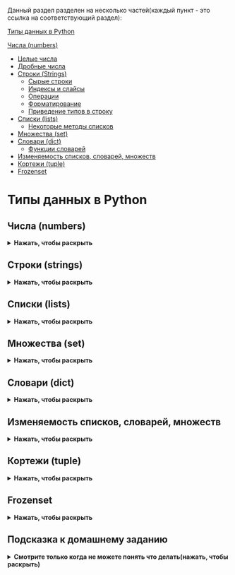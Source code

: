 Данный раздел разделен на несколько частей(каждый пункт - это ссылка на соответствующий раздел):

[Типы данных в Python](#Типы-данных-в-Python)

[Числа (numbers)](#Числа_(numbers))
* [Целые числа](#Целые-числа)
* [Дробные числа](#Дробные-числа)
* [Строки (Strings)](#Строки-(Strings))
  * [Сырые строки](#Сырые-строки)
  * [Индексы и слайсы](#Индексы-и-слайсы)
  * [Операции](#Операции)
  * [Форматирование](#Форматирование)
  * [Приведение типов в строку](#Приведение-типов-в-строку)
* [Списки (lists)](#Списки-(lists))
  * [Некоторые методы списков](#Некоторые-методы-списков)
* [Множества (set)](#Множества-(set))
* [Словари (dict)](#Словари-(dict))
  * [Функции словарей](#Функции-словарей)
* [Изменяемость списков, словарей, множеств](#Изменяемость-списков,-словарей,-множеств)
* [Кортежи (tuple)](#Кортежи-(tuple))
* [Frozenset](#Frozenset)



# Типы данных в Python


## Числа (numbers)
<details><summary><b>Нажать, чтобы раскрыть</b></summary>

### Целые числа
Целые числа в Python, это числа без дробной части. Они могут быть положительными или отрицательными. Например, 2, -2, 0, 1000.

Целые числа в Python задаются следующим образом:

```python
number = 123
```

Python, так же как и любой другой язык программирования, позволяет работать с целыми числами и совершать операции между ними. Базовые операции с целыми числами в Python выглядят следующи образом:

```python
# Сложение
number = 123 + 321

# Вычитание
number = 123 - 321

# Деление
number = 123 / 321

# Целочисленное деление (возвращает целую часть от деления)
number = 123 // 321

# Остаток от деления (возвращает остаток от деления)
number = 123 % 321

# Умножение
number = 123 * 321

# Возведение в степень (возводит число в степень)
number = 123 ** 321

# Математические выражение выполняются по правилам арифметики (сначала умножение и деление, потом сложение и вычитание), но при необходимости можно использовать скобки для изменения порядка выполнения операций.
number = (123 + 321) * 213
```

Для того чтобы записать в двоичной системе, необходимо использовать префикс `0b`:

```python
number = 0b1010  # (это число в десятичной системе равно 10)
```

Для того чтобы записать в восьмеричной системе, необходимо использовать префикс `0o`:

```python
number = 0o12  # (это число в десятичной системе равно 10)
```

Для того чтобы записать в шестнадцатеричной системе, необходимо использовать префикс `0x`:

```python
number = 0xA  # (это число в десятичной системе равно 10)
```


### Дробные числа
Дробные числа это числа с дробной частью. Они могут быть положительными или отрицательными. Например, 2.6, -2.0, 0.0, 1000.0. И записываются с помощью точки.
Дробные числа в Python задаются следующим образом:

```python
number = 123.321
```

Дробные или вещественные числа в Python поддерживают те же операции, что и целые. 

> **Важно отметить:** Из-за особенности представления чисел в компьютере, вещественные числа могут быть неточными и приводить к ошибкам.

Пример:
```python
>>> 0.1 + 0.1 + 0.1 + 0.1 + 0.1 + 0.1 + 0.1 + 0.1 + 0.1 + 0.1
0.9999999999999999
```
*Мы ожидали получить 1, но результат оказался приближенным*


Ряд специальных операций позволяет сразу присваивать результат математического выражения:

```python
# Присвоение результата сложения
number += 1

# Присвоение результата вычитания
number -= 1

# Присвоение результата умножения 
number *= 1

# Присвоение результата деления
number /= 1

# Присвоение результата целочисленного деления
number //=

# Присвоение результата возведения числа в степень
number **=

# Присвоение результата остатка от деления
number %=
```

### Модуль math

<details><summary><b>Модуль math(нажмите для открытия)</b></summary>

Модуль `math` содержит в себе большое количество функций для работы с числами и включает сложные математические операции.
Для того чтобы использовать функции из модуля `math`, его необходимо импортировать и можно использовать следующие вызовы:

```python
import math

# Вывод числа пи
math.pi

# Возведение числа X в степень Y
math.pow(X, Y)

# Факториал числа X
math.factorial(X)

# Модуль числа X
math.fabs(X)

# Округление X до ближайшего большего числа
math.celi(X)

# Округление X вниз
math.floor(X)
```
</details>

### Модуль random

<details><summary><b>Модуль random(нажмите для открытия)</b></summary>
Для генерации случайных данных можно использовать модуль `random`. Он содержит в себе большое количество функций для генерации случайных чисел, выбора случайных элементов из последовательности и т.д.
Чтобы использовать функции из модуля `random`, его необходимо импортировать и можно использовать следующие вызовы:

```python

import random

# Генерация случайного целого числа в диапазоне от 1 до 10
a = random.randint(1, 10)
```
> **Важно:** Нужно помнить что в авто тестах использование случайных данных не рекомендуется, так как это может привести к непредсказуемому поведению тестов, так как мы не можем контролировать входные данные. 
> Или же в случае использования случайных данных, их нужно контролировать, как например в случае генерации случайных чисел, но в заданном диапазоне. Это нужно для того чтобы тесты были предсказуемыми(что числа точно будут в данном диапазоне, а не в разброс от 1 до 10000000) и стабильными.
> Чтобы получить стабильные рандомные данные, нужно использовать seed, который будет генерировать одинаковые данные при каждом запуске тестов.
Следующий пример показывает как использовать seed:

```python
import random

random.seed(1) # В скобках указывается любое значение(число или строка), которое будет использоваться для генерации случайных чисел
print(random.randint(1, 10))  # 3
```
</details>

### Модуль Faker 

<details><summary><b>Модуль Faker(нажмите для открытия)</b></summary>
Модуль `Faker` позволяет генерировать случайные данные, такие как имена, адреса, тексты, числа и т.д. Это может быть полезно для генерации тестовых данных, например для тестирования форм, где нужно вводить данные пользователя.
Для того чтобы использовать функции из модуля `Faker`, его необходимо импортировать и можно использовать следующие вызовы:

```python
from faker import Faker

fake = Faker()

# Генерация случайного имени
fake.name()

# Генерация случайного адреса
fake.address()
```

</details>

### Функция round

Функция `round` позволяет округлить число до заданного количества знаков после запятой. По умолчанию округление происходит до целого числа.

```python
# Округление числа до целого
round(1.5)  # 2

# Округление числа до 2 знаков после запятой
round(1.333333, 2)  # 1.33
```
</details>

## Строки (strings)
<details><summary><b>Нажать, чтобы раскрыть</b></summary>
Строки в Python это последовательность символов, которые могут быть буквами, цифрами, знаками препинания и т.д и задаются с помощью кавычек.
Строки в Python задаются одним из следующих образов:

```python
s = "Python"
s = 'Python'
```
Кавычки могут быть одинарными, двойными или тройными. При этом важно чтобы открывающая и закрывающая кавычки были одинаковыми.
При использовании одинарных кавычек в строке можно использовать двойные и наоборот.

```python
s = "I'm a string"
s = 'I"m a string'
```
Чтобы использовать одинарные и двойные кавычки в одной строке, можно использовать экранирование.
Экранирование это специальные символы, которые позволяют использовать символы, которые обычно не могут быть использованы в строках.
Пример использования экранирования:

```python
s = "I'm a string with \"quotes\""
s = 'I"m a string with \'quotes\''
```
Где `\"` и `\'` это экранированные символы, которые позволяют использовать кавычки в строке.

Многострочные строки можно задавать следующим образом:

```python
multiline_string = """first
second
third"""

multiline_string = "first\nsecond\nthird"

multiline_string = "first\n" \
                   "second\n" \
                   "third"
```

### Сырые строки

Сырые строки это строки, в которых экранированные символы не обрабатываются и позволяют использовать специальные символы в строке.
Сырые строки задаются с помощью префикса `r` перед строкой:

```python
s = r"I'm a string with \"quotes\""
```
Или же с помощью экранирования:

```python
s = 'first \\nsecond \\nthird'
```

### Индексы и слайсы(срезы)
Индексы в Python позволяют получать доступ к отдельным символам строки. Слайсы позволяют получать доступ к нескольким символам строки.
Элементы строк в Python индексируются с нуля. Поэтому если необходимо получить из строки первый элемент, то запросить надо нулевой.

```python
s = "abcdefg"
print(s[0])
```

Также можно получить элементы с конца строки, используя отрицательные индексы:

```python
s = "abcdefg"
print(s[-1])
```

> **Важно:** 
> Индексы с конца строки начинаются с -1, что позволяет удобно получать элементы с конца строки.
> А индексы с начала строки начинаются с 0.

Также есть возможность получить не один символ из строки, а сразу несколько. При этом для этого в Python можно обойтись без циклов и воспользоваться встроенным решением.

```python
s[x:y:z]

"""
Где:
x — начальный индекс;
y — конечный индекс(не включительно);
z — шаг(по умолчанию 1).
"""
```

Примеры:
```python
s = "abcdefg"

print(s[0:3])
abc

print(s[0:-1])
abcdef

print(s[0:-1:2])
ace
```
Значение 0 в срезе можно опустить, так как оно подразумевается по умолчанию:

```python
s = "abcdefg"

print(s[:3])
abc
```

Также можно получить все элементы строки с начала до конца:

```python
s = "abcdefg"

print(s[:])
abcdefg
```

Можно получить все элементы строки с конца до начала, в обратном порядке:

```python
s = "abcdefg"

print(s[::-1])
gfedcba
```


### Операции

Все операции, которые можно совершать со строками доступны через точку после строки:

```python
# Замена слов в строке
>>> "Hello, world!".replace("Hello", "Bye")
Bye, world!

# Разделение строки 
"Hello, world!".split()

# Проверка начала строки 
"Hello, world!".startswith("Hello")

# Первый символ строки заглавный
>>> "hello, world!".capitalize()
Hello, world!

# Все символы заглавными буквами
>>> "hello, world!".upper()
HELLO, WORLD!

# Все символы строчными буквами
>>> "HELLO, WORLD!".lower()
hello, world!

# Проверка на то, что строка состоит только из букв
>>> "Hello, world!".isalpha()
False

# Проверка на то, что строка состоит только из цифр
>>> "123".isdigit()
True
```

### Форматирование

Форматирование в Python позволяет удобно склеивать строки и вставлять в них значения переменных.
В Python есть несколько способов «склеивания» строк:

```python
# Строки без переменных
>>> print("first " "second " "third ")
first second third 

# Строки в переменных
first = "first"
second = "second"
third = "third"

>>> print(first + second + third)
firstsecondthird

# С пробелами
>>> print(first + " " + second + " " + third)
first second third
```

Для более удобной конкатенации («склеивания») строк в Python предусмотрены так называемые `f-строки`:

```python
first = "first"
second = "second"
third = "third"

# Без пробелов
>>> print(f"{fist}{second}{third}")
firstsecondthird

# С пробелами
>>> print(f"{first} {second} {third}")
first second third
```

Внутри фигурных скобок можно вызывать функции и выполнять выражения:

```python
>>> print(f"{first} {second} {third.upper()} {10 + 10}")
first second THIRD 20
```

До появления `f-строк` в Python был доступен следующий способ форматирования(format):

```python
>>> print("{} {} {}".format(first, second, third))
first second third
```

```python
url_template = "https://yourserver.com/v1/api/{}"
users_url = url_template.format("users")
groups_url = url_template.format("groups")

>>> print(users_url)
https://yourserver.com/v1/api/users
>>> print(groups_url)
https://yourserver.com/v1/api/groups
```

Доступен и еще более старый способ форматирования, который иногда встречается в проектах:

```python
print("%s %s %s" % (first, second, third))
first second third
```

Приведение типов в строку:

```python
s = "123"
n = 123

assert s == n  # Будет ошибка, так как типы разные
assert s == str(n)  # Переменную n приводим к строке и сравниваем. Будет истина, так как n приведено к строке
assert int(s) == n  # Переменную s приводим к числу и сравниваем. Будет истина, так как s приведено к числу
```

Проверка на то, что переменная состоит только из цифр:

```python
s = "123"
s.isdigit()  # Если True, то переменная состоит только из цифр
```

Проверка на то, что переменная состоит только из букв:

```python
s = "123ffsdfs"
s.isalpha()  # Если True, то переменная состоит только из букв
```
</details>

## Списки (lists)
<details><summary><b>Нажать, чтобы раскрыть</b></summary>

Составные типы данных в Python это списки, кортежи, словари и множества. В данном разделе рассмотрим списки.
Списки в Python задаются с помощью квадратных скобок (`[]`). Содержимым списков могут быть любые типы данных и даже сами списки. При этом один список может содержать в себе сразу несколько типов данных.

```python
l = ["list", 123, 12.3, ["another_list", 321]]
```

Пустой список задается следующим образом:

```python
l = []
```

Также список можно задать следующим образом:
```python
l = list("first")

>>> print(l)
['f', 'i', 'r', 's', 't']
```

Списки поддерживают индексы и слайсы, что позволяет удобно работать с их содержимым:

```python
l = ["first", "second", "third", ["another_list", 321]]

>>> print(l[0]) # Получение первого элемента
first

>>> print(l[0:2]) # Получение первых двух элементов
['first', 'second']

>>> print(l[-1]) # Получение последнего элемента
['another_list', 321]

>>> print(l[-1][0]) # Получение элемента из вложенного списка
another_list
```

> **Важно учесть:** У списков нет размерности, что позволяет удобно с ними работать. При этом надо внимательнее следить за размером содержимого списков. Нумерация списков начинается с нуля и списки поддерживают слайсы.

### Некоторые методы списков

```python
# Добавление элемента x в конец списка
list.append(x)

# Расширение списка list элементами списка L
list.extend(L)

# Вставка на i-ое место списка элемента x
list.insert(i, x)

# Удаление первого элемента в списке со значением x
list.remove(x)

# Возвращение количества элементов списка list со значением x
list.count(x)

# Разворачивание списка в обратном порядке
list.reverse()

# Очистка списка
list.clear()

# Сортировка списка
list.sort()

len(list)  # Возвращает длину списка

```
Чтобы удалить дубликаты из списка, можно воспользоваться множеством:

```python
l = [1, 2, 3, 4, 5, 5, 5, 5, 5]
l = list(set(l)) # Удаляет дубликаты из списка, так как множество не содержит дубликатов. После чего преобразует множество обратно в список, но при этом порядок элементов может измениться
[1, 2, 3, 4, 5]
```
</details>

## Множества (set)
<details><summary><b>Нажать, чтобы раскрыть</b></summary>

Множества в Python это неупорядоченные коллекции уникальных элементов.
Множества в Python задаются с помощью фигурных скобок (`{}`):

```python
s1 = {1, 2, 3, 4, 5}
s2 = {1, 2, 3, 4, 5, 5, 5, 5, 5} # При этом все дубликаты будут удалены
```

Множества поддерживают операции объединения, пересечения и разности:

```python
s1 = {1, 2, 3, 4, 5}
s2 = {4, 5, 6, 7, 8}

# Объединение множеств
s3 = s1 | s2 или s1.union(s2)
print(s3)
{1, 2, 3, 4, 5, 6, 7, 8}

# Пересечение множеств
s3 = s1 & s2  или s1.intersection(s2)
print(s3)
{4, 5}

# Разность множеств
s3 = s1 - s2 или s1.difference(s2)
print(s3)
{1, 2, 3}

s1.intersection(s2)  # Пересечение множеств
```
</details>

## Словари (dict)
<details><summary><b>Нажать, чтобы раскрыть</b></summary>

Словари в Python представляют собой неупорядоченные коллекции произвольных объектов с доступом по ключу. Часто их называют хеш-таблицами или массивами.

Задать словарь можно следующим образом:

```python
d = {
    "key": "value"
}
```

Получать значения можно по ключу. Для этого достаточно обратиться к ключу:

```python
d = {
    "name": "John",
    "age": 30
}

>>> print(d["name"])
John
>>> print(d["age"])
30
```
Также можно изменить значение по ключу:

```python
d = {
    "name": "John",
    "age": 30
}

d["name"] = "Mike"
print(d["name"])
Mike
```

Добавить новую пару ключ-значение можно следующим образом:

```python
d = {
    "name": "John",
    "age": 30
}

d["city"] = "New York"
print(d)
{'name': 'John', 'age': 30, 'city': 'New York'}
```

Удалить пару ключ-значение можно следующим образом:

```python
d = {
    "name": "John",
    "age": 30
}

del d["name"]
print(d)
{'age': 30}
```

При работе с вложенными словарями можно использовать следующий синтаксис:

```python
d = {
    "name": "John",
    "age": 30,
    "address": {
        "city": "New York",
        "street": "Broadway"
    }
}

print(d["address"]["city"])
New York
```

Можно отдельно получить список ключей и значений, что позволяет удобно работать с ними:

```python
print(d.keys()) # Получение списка ключей
print(d.values()) # Получение списка значений
```

Пары значений можно получить следующим образом:
```python
>>> print(d.items()) # Получение списка пар ключ-значение в виде кортежей
dict_items([('name', 'John'), ('age', 30)])
```

Можно проверить наличие ключа в словаре:

```python
d = {
    "name": "John",
    "age": 30
}

print("name" in d)  # True
print("city" in d)  # False
```


### Функции словарей

```python
d = {
    "name": "John",
    "age": 30
}

# Получение значения по ключу. 
>>> print(d.get("name"))
John


# Получение значения по ключу, если его нет, то возвращает значение по умолчанию
>>> print(d.get("name", "Mike"))
John

# Получение значения по ключу, которого нет в словаре и вставка значения по умолчанию
>>> print(d.get("city", {"city": "New York"}))
{'city': 'New York'}

# Удаление пары ключ-значение по ключу. Возвращает значение по ключу
>>> print(d.pop("name"))
John
>>> print(d) # Что осталось в словаре после удаления
{'age': 30}

# Удаление всех пар ключ-значение
>>> print(d.clear())
None
>>> print(d)
{}

# Копирование словаря
>>> print(d.copy())
{'name': 'John', 'age': 30}
print(d)
{'name': 'John', 'age': 30}


# Обновление словаря
d.update({"name": "Mike"})

```
</details>

## Изменяемость списков, словарей, множеств
<details><summary><b>Нажать, чтобы раскрыть</b></summary>

Списки, словари и множества являются изменяемыми объектами, что позволяет изменять их содержимое. Это означает, что при изменении списка, словаря или множества, изменения будут происходить в самом объекте, а не в его копии.

Следующий пример показывает, что при изменении списка, изменения происходят в самом списке:

```python
l1 = [1, 2, 3, 4, 5]
l2 = l1
l2.append(6)
print(l1)  # [1, 2, 3, 4, 5, 6]
print(l2)  # [1, 2, 3, 4, 5, 6]
```

Также это относится и к словарям и множествам:
```python
d1 = {"name": "John", "age": 30}
d2 = d1
d2["city"] = "New York"
print(d1)  # {'name': 'John', 'age': 30, 'city': 'New York'}
print(d2)  # {'name': 'John', 'age': 30, 'city': 'New York'}
```

```python
s1 = {1, 2, 3, 4, 5}
s2 = s1
s2.add(6)
print(s1)  # {1, 2, 3, 4, 5, 6}
print(s2)  # {1, 2, 3, 4, 5, 6}
```
Чтобы создать копию списка, словаря или множества, можно использовать следующий синтаксис:

```python
l1 = [1, 2, 3, 4, 5]
l2 = l1.copy()
l2.append(6)
print(l1)  # [1, 2, 3, 4, 5]
print(l2)  # [1, 2, 3, 4, 5, 6]

d1 = {"name": "John", "age": 30}
d2 = d1.copy()
d2["city"] = "New York"
print(d1)  # {'name': 'John', 'age': 30}
print(d2)  # {'name': 'John', 'age': 30, 'city': 'New York'}

s1 = {1, 2, 3, 4, 5}
s2 = s1.copy()
s2.add(6)
print(s1)  # {1, 2, 3, 4, 5}
print(s2)  # {1, 2, 3, 4, 5, 6}
```

Со вложенными списками, словарями и множествами ситуация несколько сложнее. При изменении вложенного объекта, изменения будут происходить в самом объекте, а не в его копии:

```python
l1 = [1, 2, 3, [4, 5, 6]]
l2 = l1.copy()
l2[3].append(7)
print(l1)  # [1, 2, 3, [4, 5, 6, 7]]    
print(l2)  # [1, 2, 3, [4, 5, 6, 7]]
```

Чтобы создать копию вложенного списка, словаря или множества, можно использовать следующий синтаксис:

```python
import copy

l1 = [1, 2, 3, [4, 5, 6]]
l2 = copy.deepcopy(l1)
l2[3].append(7)
print(l1)  # [1, 2, 3, [4, 5, 6]]
print(l2)  # [1, 2, 3, [4, 5, 6, 7]]
```
</details>

## Кортежи (tuple)
<details><summary><b>Нажать, чтобы раскрыть</b></summary>

Кортежи представляют собой списки, которые нельзя менять. Во многих случаях кортежи занимают меньше места в памяти, чем списки, а задаются следующим образом:

```python
t = (1, 2, 3, 4, 5)
```

Над кортежами можно применять любые операции, не изменяющие список(например, получение элементов по индексу, слайсы и т.д).

При присвоении кортежа новой переменной, создается новый кортеж, а не его копия:

```python
t1 = (1, 2, 3, 4, 5)
t2 = t1
t2 += (6, 7, 8) # При этом создается новый кортеж, а не изменяется старый. Данный синтаксис эквивалентен t2 = t2 + (6, 7, 8)
print(t1)  # (1, 2, 3, 4, 5)
print(t2)  # (1, 2, 3, 4, 5, 6, 7, 8)
```
</details>


## Frozenset
<details><summary><b>Нажать, чтобы раскрыть</b></summary>

`Frozenset` это неизменяемое множество, которое задается следующим образом:

```python
f = frozenset([1, 2, 3, 4, 5])
```

`Frozenset` поддерживает те же операции, что и множества, но при этом не поддерживает операции, которые изменяют множество.
</details>

##  Подсказка к домашнему заданию

<details><summary><b>Смотрите только когда не можете понять что делать(нажать, чтобы раскрыть)</b></summary>

В тесте `test_random_list` нужно создать список из 10 случайных чисел от 1 до 100 (включая обе границы) и отсортировать его по возрастанию.

```python
def test_random_list():
    """
    Создайте список из 10 случайных чисел от 1 до 100 (включая обе границы) и отсортируйте его по возрастанию.
    """
    # TODO создайте список
    l = []
```
Чтобы не создавать дубли кода, и не писать вручную 10 раз:

```python
l1 = [1, 2, 3, 4, 5, 6, 7, 8, 9, 10]
l2 = [5, 7, 9, 12, 99, 66, 80, 39, 99, 100]
l3 = [4, 5, 9, 19, 20, 21, 22, 23, 24, 25]
l4 = [1, 88, 8, 66, 55, 44, 33, 22, 11, 10]
l5 = [70, 71, 72, 73, 74, 75, 76, 77, 78, 79]
l6 = [55, 59, 63, 67, 71, 75, 79, 83, 87, 91]
l7 = [4, 8, 12, 16, 20, 24, 28, 32, 36, 40]
l8 = [7, 14, 21, 28, 35, 42, 49, 56, 63, 70]
l9 = [99, 98, 97, 96, 95, 94, 93, 92, 91, 90]
l10 = [5, 15, 25, 35, 45, 55, 65, 75, 85, 95]
```

Можно использовать функцию `random.randint` из модуля `random` как в примере ниже:

```python
import random

def test_random_list():
    """
    Создайте список из 20 случайных чисел от 5 до 200 (включая обе границы)
    """
    # TODO создайте список
    l = [random.randint(5, 200) for _ in range(20)]
    print(l)

Результат:
[103, 199, 112, 15, 71, 135, 129, 108, 82, 127, 96, 154, 60, 134, 40, 77, 40, 198, 29, 163]
```

Или можно использовать random.sample для получения уникальных случайных чисел:
random.sample - это функция, которая возвращает список уникальных случайных чисел из диапазона.

```python

import random

def test_random_list():
    """
    Создайте список из 20 случайных чисел от 2 до 200 (включая обе границы)
    """
    # TODO создайте список
    l = random.sample(range(2, 201), 20) # Указано 201, так как второй аргумент всегда не включается(-1)
    print(l)
```


Чтобы отсортировать список, можно использовать метод `sort`:

```python
l.sort()  # Сортировка списка по возрастанию
```

Сортировка списка по убыванию:

```python
l.sort(reverse=True)
```

</details>